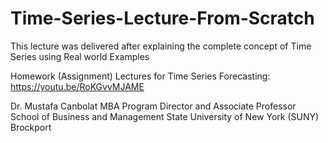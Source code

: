 # Time-Series-Lecture-From-Scratch
This lecture was delivered after explaining the complete concept of Time Series using Real world Examples


Homework (Assignment) Lectures for Time Series Forecasting: https://youtu.be/RoKGvvMJAME

Dr. Mustafa Canbolat
MBA Program Director and Associate Professor
School of Business and Management
State University of New York (SUNY) Brockport
